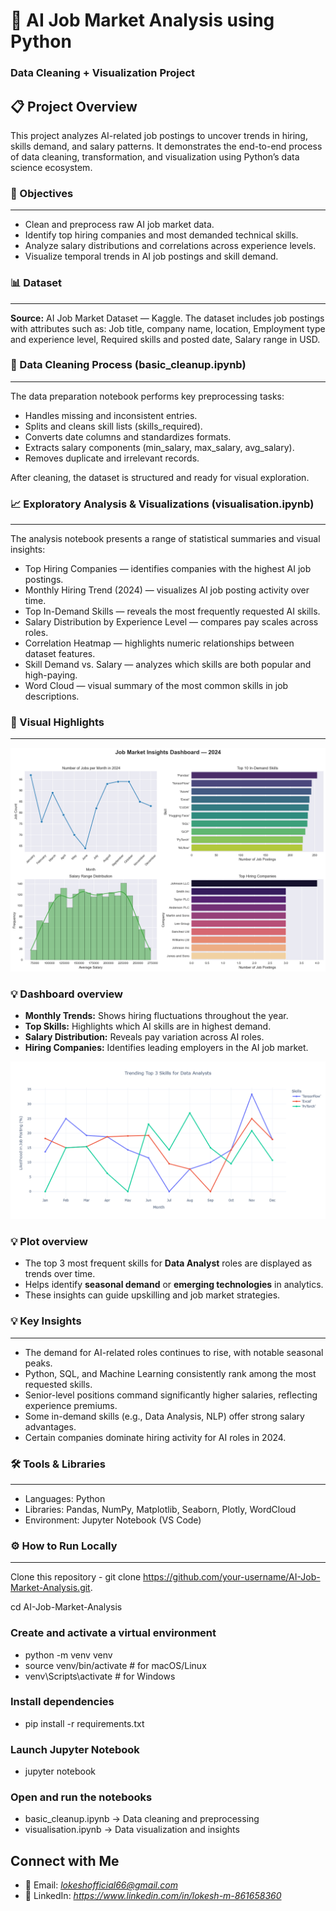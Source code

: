 # 🧠 AI Job Market Analysis using Python

### Data Cleaning + Visualization Project

## 📋 Project Overview

This project analyzes AI-related job postings to uncover trends in hiring, skills demand, and salary patterns.
It demonstrates the end-to-end process of data cleaning, transformation, and visualization using Python’s data science ecosystem.

### 🎯 Objectives
---
- Clean and preprocess raw AI job market data.
- Identify top hiring companies and most demanded technical skills.
- Analyze salary distributions and correlations across experience levels.
- Visualize temporal trends in AI job postings and skill demand.

### 📊 Dataset
---
**Source:** AI Job Market Dataset — Kaggle.
The dataset includes job postings with attributes such as:
Job title, company name, location,
Employment type and experience level,
Required skills and posted date,
Salary range in USD.

### 🧹 Data Cleaning Process (basic_cleanup.ipynb)
---
The data preparation notebook performs key preprocessing tasks:
- Handles missing and inconsistent entries.
- Splits and cleans skill lists (skills_required).
- Converts date columns and standardizes formats.
- Extracts salary components (min_salary, max_salary, avg_salary).
- Removes duplicate and irrelevant records.

After cleaning, the dataset is structured and ready for visual exploration.

### 📈 Exploratory Analysis & Visualizations (visualisation.ipynb)
---
The analysis notebook presents a range of statistical summaries and visual insights:
- Top Hiring Companies — identifies companies with the highest AI job postings.
- Monthly Hiring Trend (2024) — visualizes AI job posting activity over time.
- Top In-Demand Skills — reveals the most frequently requested AI skills.
- Salary Distribution by Experience Level — compares pay scales across roles.
- Correlation Heatmap — highlights numeric relationships between dataset features.
- Skill Demand vs. Salary — analyzes which skills are both popular and high-paying.
- Word Cloud — visual summary of the most common skills in job descriptions.

### 📸 Visual Highlights
---
![Dash Board](/images/output.png)
### 💡 Dashboard overview
- **Monthly Trends:** Shows hiring fluctuations throughout the year.  
- **Top Skills:** Highlights which AI skills are in highest demand.  
- **Salary Distribution:** Reveals pay variation across AI roles.  
- **Hiring Companies:** Identifies leading employers in the AI job market.

![Dash Board](/images/top%203)
### 💡 Plot overview
- The top 3 most frequent skills for **Data Analyst** roles are displayed as trends over time.  
- Helps identify **seasonal demand** or **emerging technologies** in analytics.  
- These insights can guide upskilling and job market strategies.


### 💡 Key Insights
---
- The demand for AI-related roles continues to rise, with notable seasonal peaks.
- Python, SQL, and Machine Learning consistently rank among the most requested skills.
- Senior-level positions command significantly higher salaries, reflecting experience premiums.
- Some in-demand skills (e.g., Data Analysis, NLP) offer strong salary advantages.
- Certain companies dominate hiring activity for AI roles in 2024.

### 🛠️ Tools & Libraries
---
- Languages: Python
- Libraries: Pandas, NumPy, Matplotlib, Seaborn, Plotly, WordCloud
- Environment: Jupyter Notebook (VS Code)

### ⚙️ How to Run Locally
---
Clone this repository - 
git clone https://github.com/your-username/AI-Job-Market-Analysis.git.

cd AI-Job-Market-Analysis

### Create and activate a virtual environment

- python -m venv venv
- source venv/bin/activate   # for macOS/Linux
- venv\Scripts\activate      # for Windows


### Install dependencies

- pip install -r requirements.txt


### Launch Jupyter Notebook

- jupyter notebook


### Open and run the notebooks

- basic_cleanup.ipynb → Data cleaning and preprocessing
- visualisation.ipynb → Data visualization and insights

## Connect with Me  

- 📧 Email: *lokeshofficial66@gmail.com*  
- 💼 LinkedIn: *https://www.linkedin.com/in/lokesh-m-861658360*  
 
